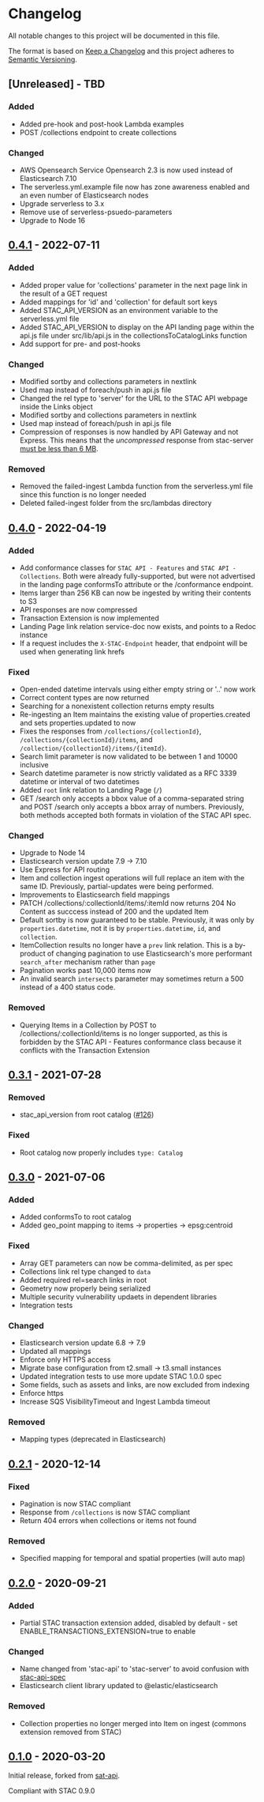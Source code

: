 # Changelog

All notable changes to this project will be documented in this file.

The format is based on [Keep a Changelog](http://keepachangelog.com/en/1.0.0/)
and this project adheres to [Semantic Versioning](http://semver.org/spec/v2.0.0.html).

## [Unreleased] - TBD

### Added

- Added pre-hook and post-hook Lambda examples
- POST /collections endpoint to create collections

### Changed

- AWS Opensearch Service Opensearch 2.3 is now used instead of Elasticsearch 7.10
- The serverless.yml.example file now has zone awareness enabled and an even number of
  Elasticsearch nodes
- Upgrade serverless to 3.x
- Remove use of serverless-psuedo-parameters
- Upgrade to Node 16

## [0.4.1] - 2022-07-11

### Added

- Added proper value for 'collections' parameter in the next page link in the result of a GET request
- Added mappings for 'id' and 'collection' for default sort keys
- Added STAC_API_VERSION as an environment variable to the serverless.yml file
- Added STAC_API_VERSION to display on the API landing page within the api.js file under src/lib/api.js in the collectionsToCatalogLinks function
- Add support for pre- and post-hooks

### Changed

- Modified sortby and collections parameters in nextlink
- Used map instead of foreach/push in api.js file
- Changed the rel type to 'server' for the URL to the STAC API webpage inside the Links object
- Modified sortby and collections parameters in nextlink
- Used map instead of foreach/push in api.js file
- Compression of responses is now handled by API Gateway and not Express. This means that the _uncompressed_ response from stac-server [must be less than 6 MB](https://docs.aws.amazon.com/lambda/latest/dg/gettingstarted-limits.html#function-configuration-deployment-and-execution).

### Removed

- Removed the failed-ingest Lambda function from the serverless.yml file since this function is no longer needed
- Deleted failed-ingest folder from the src/lambdas directory

## [0.4.0] - 2022-04-19

### Added

- Add conformance classes for `STAC API - Features` and `STAC API - Collections`. Both were already fully-supported, but
  were not advertised in the landing page conformsTo attribute or the /conformance endpoint.
- Items larger than 256 KB can now be ingested by writing their contents to S3
- API responses are now compressed
- Transaction Extension is now implemented
- Landing Page link relation service-doc now exists, and points to a Redoc instance
- If a request includes the `X-STAC-Endpoint` header, that endpoint will be used when generating link hrefs

### Fixed

- Open-ended datetime intervals using either empty string or '..' now work
- Correct content types are now returned
- Searching for a nonexistent collection returns empty results
- Re-ingesting an Item maintains the existing value of properties.created and sets properties.updated to now
- Fixes the responses from `/collections/{collectionId}`, `/collections/{collectionId}/items`, and `/collection/{collectionId}/items/{itemId}`.
- Search limit parameter is now validated to be between 1 and 10000 inclusive
- Search datetime parameter is now strictly validated as a RFC 3339 datetime or interval of two datetimes
- Added `root` link relation to Landing Page (`/`)
- GET /search only accepts a bbox value of a comma-separated string and POST /search
  only accepts a bbox array of numbers. Previously, both methods accepted both formats in
  violation of the STAC API spec.

### Changed

- Upgrade to Node 14
- Elasticsearch version update 7.9 -> 7.10
- Use Express for API routing
- Item and collection ingest operations will full replace an item with the same ID. Previously, partial-updates were being performed.
- Improvements to Elasticsearch field mappings
- PATCH /collections/:collectionId/items/:itemId now returns 204 No Content as succcess instead
  of 200 and the updated Item
- Default sortby is now guaranteed to be stable. Previously, it was only by `properties.datetime`, not it is
  by `properties.datetime`, `id`, and `collection`.
- ItemCollection results no longer have a `prev` link relation. This is a by-product of changing
  pagination to use Elasticsearch's more performant `search_after` mechanism rather than `page`
- Pagination works past 10,000 items now
- An invalid search `intersects` parameter may sometimes return a 500 instead of a 400 status code.

### Removed

- Querying Items in a Collection by POST to /collections/:collectionId/items is
  no longer supported, as this is forbidden by the STAC API - Features
  conformance class because it conflicts with the Transaction Extension

## [0.3.1] - 2021-07-28

### Removed

- stac_api_version from root catalog ([#126](https://github.com/stac-utils/stac-server/pull/126))

### Fixed

- Root catalog now properly includes `type: Catalog`

## [0.3.0] - 2021-07-06

### Added

- Added conformsTo to root catalog
- Added geo_point mapping to items -> properties -> epsg:centroid

### Fixed

- Array GET parameters can now be comma-delimited, as per spec
- Collections link rel type changed to `data`
- Added required rel=search links in root
- Geometry now properly being serialized
- Multiple security vulnerability updaets in dependent libraries
- Integration tests

### Changed

- Elasticsearch version update 6.8 -> 7.9
- Updated all mappings
- Enforce only HTTPS access
- Migrate base configuration from t2.small -> t3.small instances
- Updated integration tests to use more update STAC 1.0.0 spec
- Some fields, such as assets and links, are now excluded from indexing
- Enforce https
- Increase SQS VisibilityTimeout and Ingest Lambda timeout

### Removed

- Mapping types (deprecated in Elasticsearch)

## [0.2.1] - 2020-12-14

### Fixed

- Pagination is now STAC compliant
- Response from `/collections` is now STAC compliant
- Return 404 errors when collections or items not found

### Removed

- Specified mapping for temporal and spatial properties (will auto map)

## [0.2.0] - 2020-09-21

### Added

- Partial STAC transaction extension added, disabled by default - set ENABLE_TRANSACTIONS_EXTENSION=true to enable

### Changed

- Name changed from 'stac-api' to 'stac-server' to avoid confusion with [stac-api-spec](https://github.com/radiantearth/stac-api-spec)
- Elasticsearch client library updated to @elastic/elasticsearch

### Removed

- Collection properties no longer merged into Item on ingest (commons extension removed from STAC)

## [0.1.0] - 2020-03-20

Initial release, forked from [sat-api](https://github.com/sat-utils/sat-api/tree/develop).

Compliant with STAC 0.9.0

[0.4.1]: https://github.com/stac-utils/stac-api/compare/v0.4.0...v0.4.1
[0.4.0]: https://github.com/stac-utils/stac-api/compare/v0.3.1...v0.4.0
[0.3.1]: https://github.com/stac-utils/stac-api/compare/v0.3.0...v0.3.1
[0.3.0]: https://github.com/stac-utils/stac-api/compare/v0.2.1...v0.3.0
[0.2.1]: https://github.com/stac-utils/stac-api/compare/v0.1.0...v0.2.1
[0.2.0]: https://github.com/stac-utils/stac-api/compare/v0.1.0...v0.2.0
[0.1.0]: https://github.com/stac-utils/stac-api/tree/v0.1.0
